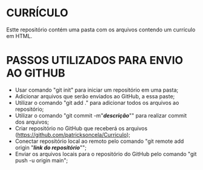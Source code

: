 # **CURRÍCULO**
Estte repositório contém uma pasta com os arquivos contendo um currículo em HTML.

# **PASSOS UTILIZADOS PARA ENVIO AO GITHUB**
- Usar comando "git init" para iniciar um repositório em uma pasta;
- Adicionar arquivos que serão enviados ao GitHub, a essa paste;
- Utilizar o comando "git add ." para adicionar todos os arquivos ao repositório;
- Utilizar o comando "git commit -m"**_descrição_**"" para realizar commit dos arquivos;
- Criar repositório no GitHub que receberá os arquivos (https://github.com/patricksoncela/Curriculo);
- Conectar repositório local ao remoto pelo comando "git remote add origin "**_link do repositório_**"";
- Enviar os arquivos locais para o repositório do GitHub pelo comando "git push -u origin main";
